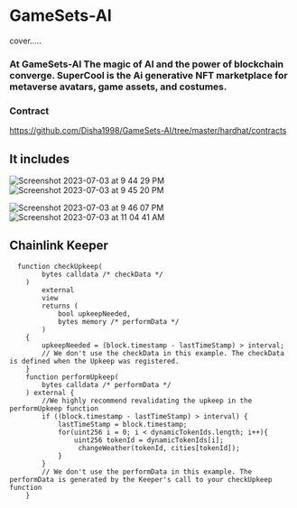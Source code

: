 # GameSets-AI

cover.....

### At GameSets-AI The magic of AI and the power of blockchain converge. SuperCool is the Ai generative NFT marketplace for metaverse avatars, game assets, and costumes. 

### Contract 

https://github.com/Disha1998/GameSets-AI/tree/master/hardhat/contracts


## It includes

![Screenshot 2023-07-03 at 9 44 29 PM](https://github.com/Disha1998/GameSets-AI/assets/69969675/5a98e597-0c4d-4159-9503-ed4bd4414ca1)
![Screenshot 2023-07-03 at 9 45 20 PM](https://github.com/Disha1998/GameSets-AI/assets/69969675/66e9be15-67ba-402e-a3b8-c8dd0efd7cce)

![Screenshot 2023-07-03 at 9 46 07 PM](https://github.com/Disha1998/GameSets-AI/assets/69969675/751781d8-3377-4628-a466-808eabee90a4)
![Screenshot 2023-07-03 at 11 04 41 AM](https://github.com/Disha1998/GameSets-AI/assets/69969675/fc727f16-4b9a-4551-b7d4-d4f1d219d7c2)




## Chainlink Keeper

```
  function checkUpkeep(
        bytes calldata /* checkData */
    )
        external
        view
        returns (
            bool upkeepNeeded,
            bytes memory /* performData */
        )
    {
        upkeepNeeded = (block.timestamp - lastTimeStamp) > interval;
        // We don't use the checkData in this example. The checkData is defined when the Upkeep was registered.
    }
    function performUpkeep(
        bytes calldata /* performData */
    ) external {
        //We highly recommend revalidating the upkeep in the performUpkeep function
        if ((block.timestamp - lastTimeStamp) > interval) {
            lastTimeStamp = block.timestamp;
            for(uint256 i = 0; i < dynamicTokenIds.length; i++){
                uint256 tokenId = dynamicTokenIds[i];
                 changeWeather(tokenId, cities[tokenId]);
            }
        }
        // We don't use the performData in this example. The performData is generated by the Keeper's call to your checkUpkeep function
    }

```


